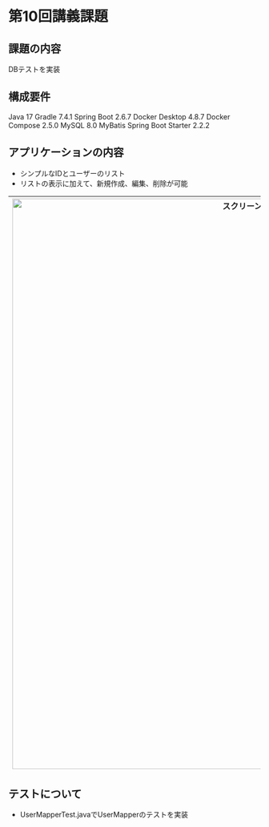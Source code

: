 # 第10回講義課題
## 課題の内容 
DBテストを実装

## 構成要件
Java 17
Gradle 7.4.1
Spring Boot 2.6.7
Docker Desktop 4.8.7
Docker Compose 2.5.0
MySQL 8.0
MyBatis Spring Boot Starter 2.2.2  

## アプリケーションの内容
- シンプルなIDとユーザーのリスト
- リストの表示に加えて、新規作成、編集、削除が可能

| <img width="1139" alt="スクリーンショット 2022-06-28 0 36 14" src="https://user-images.githubusercontent.com/103230014/175978628-bb69d361-a28c-4286-98c5-c0bd9963dcc9.png"> |
|:-:|

## テストについて
- UserMapperTest.javaでUserMapperのテストを実装

